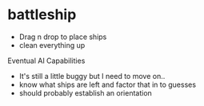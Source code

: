# battleship

- Drag n drop to place ships
- clean everything up

Eventual AI Capabilities
- It's still a little buggy but I need to move on..
- know what ships are left and factor that in to guesses
- should probably establish an orientation
